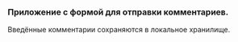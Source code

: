### Приложение с формой для отправки комментариев.

Введённые комментарии сохраняются в локальное хранилище.
